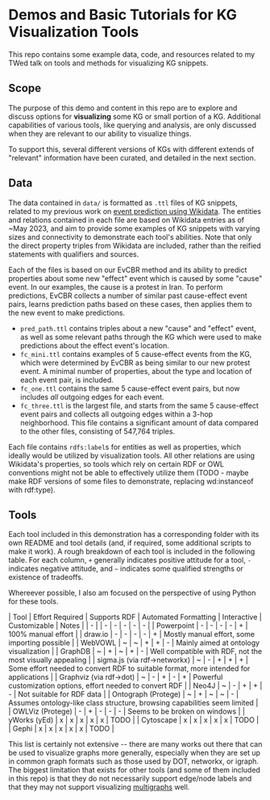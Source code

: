 # Demos and Basic Tutorials for KG Visualization Tools

This repo contains some example data, code, and resources related to my TWed talk on tools and methods for visualizing 
KG snippets.

## Scope

The purpose of this demo and content in this repo are to explore and discuss options for **visualizing** some KG or
small portion of a KG. Additional capabilities of various tools, like querying and analysis, are only discussed when
they are relevant to our ability to visualize things.

To support this, several different versions of KGs with different extends of "relevant" information have been curated,
and detailed in the next section.

## Data

The data contained in `data/` is formatted as `.ttl` files of KG snippets, related to my previous work on 
[event prediction using Wikidata](https://github.com/solashirai/WWW-EvCBR/). The entities and relations contained in
each file are based on Wikidata entries as of ~May 2023, and aim to provide some examples of KG snippets with varying
sizes and connectivity to demonstrate each tool's abilities. Note that only the direct property triples from Wikidata
are included, rather than the reified statements with qualifiers and sources.

Each of the files is based on our EvCBR method and its ability to predict properties about some new "effect" event
 which is caused by some "cause" event. In our examples, the cause is a protest in Iran. To perform predictions, EvCBR
 collects a number of similar past cause-effect event pairs, learns prediction paths based on these cases, then applies
 them to the new event to make predictions.
 
- `pred_path.ttl` contains triples about a new "cause" and "effect" event, as well as some relevant paths through the
 KG which were used to make predictions about the effect event's location. 
- `fc_mini.ttl` contains examples of 5 cause-effect events from the KG, which were determined by EvCBR as being similar 
 to our new protest event. A minimal number of properties, about the type and location of each event pair, is included.
- `fc_one.ttl` contains the same 5 cause-effect event pairs, but now includes _all_ outgoing edges for each event.
- `fc_three.ttl` is the largest file, and starts from the same 5 cause-effect event pairs and collects all outgoing
 edges within a 3-hop neighborhood. This file contains a significant amount of data compared to the other files, 
 consisting of 547,764 triples.
 
Each file contains `rdfs:label`s for entities as well as properties, which ideally would be utilized by visualization
tools. All other relations are using Wikidata's properties, so tools which rely on certain RDF or OWL conventions might
not be able to effectively utilize them (TODO - maybe make RDF versions of some files to demonstrate, replacing
wd:instanceof with rdf:type).

## Tools

Each tool included in this demonstration has a corresponding folder with its own README and tool details (and, if 
required, some additional scripts to make it work).
A rough breakdown of each tool is included in the following table.
For each column, `+` generally indicates positive attitude
 for a tool, `-` indicates negative attitude, and `~` indicates some qualified strengths or existence of tradeoffs.
 
Whereever possible, I also am focused on the perspective of using Python for these tools.

| Tool | Effort Required | Supports RDF | Automated Formatting | Interactive | Customizable | Notes | 
| - |  | - | - | - | - | - |
| Powerpoint | - | - | - | - | + | 100% manual effort |
| draw.io | - | - | - | - | + | Mostly manual effort, some importing possible |
| WebVOWL | ~ | ~ | + | + | - | Mainly aimed at ontology visualization |
| GraphDB | ~ | + | ~ | + | - | Well compatible with RDF, not the most visually appealing |
| sigma.js (via rdf->networkx) | ~ | - | + | + | + | Some effort needed to convert RDF to suitable format, more intended for applications |
| Graphviz (via rdf->dot) | ~ | - | + | - | + | Powerful customization options, effort needed to convert RDF |
| Neo4J | ~ | - | + | + | - | Not suitable for RDF data |
| Ontograph (Protege) | ~ | + | ~ | ~ | - | Assumes ontology-like class structure, browsing capabilities seem limited |
| OWLViz (Protege) | - | + | - | - | - | Seems to be broken on windows |
| yWorks (yEd) | x | x | x | x | x | TODO |
| Cytoscape | x | x | x | x | x | TODO |
| Gephi | x | x | x | x | x | TODO |

This list is certainly not extensive -- there are many works out there that can be used to visualize graphs more 
generally, especially when they are set up in common graph formats such as those used by DOT, networkx, or igraph. 
The biggest limitation that exists for other tools (and some of them included in this repo) is that they do not
necessarily support edge/node labels and that they may not support visualizing 
[multigraphs](https://en.wikipedia.org/wiki/Multigraph) well. 